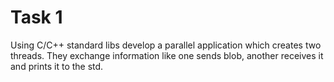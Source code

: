 # Task 1
Using C/C++ standard libs develop a parallel application which creates two threads. They exchange information like one sends blob, another receives it and prints it to the std.
